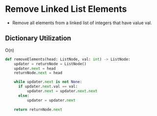 # Remove Linked List Elements
- Remove all elements from a linked list of integers that have value val.

## Dictionary Utilization
O(n)
```python
def removeElements(head: ListNode, val: int) -> ListNode:
    updater = returnNode = ListNode()
    updater.next = head
    returnNode.next = head

    while updater.next is not None:
      if updater.next.val == val:
          updater.next = updater.next.next
      else:
          updater = updater.next
    
    return returnNode.next
```